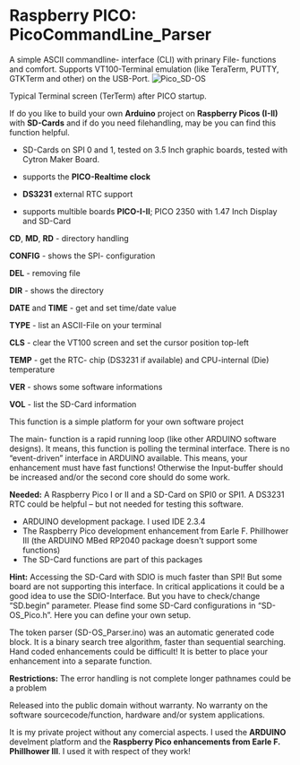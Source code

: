 # Raspberry PICO: PicoCommandLine_Parser
A simple ASCII commandline- interface (CLI) with prinary File- functions and comfort. Supports VT100-Terminal emulation (like TeraTerm, PUTTY, GTKTerm and other) on the USB-Port.
![Pico_SD-OS](https://github.com/user-attachments/assets/2fbff618-61a3-431b-95c4-c61678a272d7)

Typical Terminal screen (TerTerm) after PICO startup.

If do you like to build your own **Arduino** project on **Raspberry Picos (I-II)** with **SD-Cards** and if do you need filehandling, may be you can find this function helpful.
- SD-Cards on SPI 0 and 1, tested on 3.5 Inch graphic boards, tested with Cytron Maker Board.
  
- supports the **PICO-Realtime clock**
  
- **DS3231** external RTC support
  
- supports multible boards **PICO-I-II**; PICO 2350 with 1.47 Inch Display and SD-Card
  
**CD**, **MD**, **RD** - directory handling

**CONFIG** - shows the SPI- configuration

**DEL** - removing file

**DIR** - shows the directory

**DATE** and **TIME** - get and set time/date value

**TYPE** - list an ASCII-File on your terminal

**CLS** - clear the VT100 screen and set the cursor position top-left

**TEMP** - get the RTC- chip (DS3231 if available) and CPU-internal (Die) temperature

**VER** - shows some software informations

**VOL** - list the SD-Card information

This function is a simple platform for your own software project

The main- function is a rapid running loop (like other ARDUINO software designs). It means, this function is polling the terminal interface. There is no “event-driven” interface in ARDUINO available. This means, your enhancement must have fast functions! Otherwise the Input-buffer should be increased and/or the second core should do some work.

**Needed:**
A Raspberry Pico I or II and a SD-Card on SPI0 or SPI1. A DS3231 RTC could be helpful – but not needed for testing this software.
 
-	ARDUINO development package. I used IDE 2.3.4
-	The Raspberry Pico development enhancement from Earle F. Phillhower III (the ARDUINO MBed RP2040 package doesn't support some functions)
-	The SD-Card functions are part of this packages

**Hint:**
Accessing the SD-Card with SDIO is much faster than SPI! But some board are not supporting this interface. In critical applications it could be a good idea to use the SDIO-Interface. But you have to check/change “SD.begin” parameter. 
Please find some SD-Card configurations in “SD-OS_Pico.h”. Here you can define your own setup.

The token parser (SD-OS_Parser.ino) was an automatic generated code block. It is a binary search tree algorithm, faster than sequential searching. Hand coded enhancements could be difficult! It is better to place your enhancement into a separate function.

**Restrictions:**
The error handling is not complete 
longer pathnames could be a problem

Released into the public domain without warranty.
No warranty on the software sourcecode/function, hardware and/or system applications.

It is my private project without any comercial aspects. I used the **ARDUINO** develment platform and the **Raspberry Pico enhancements from Earle F. Phillhower III**.
I used it with respect of they work!
